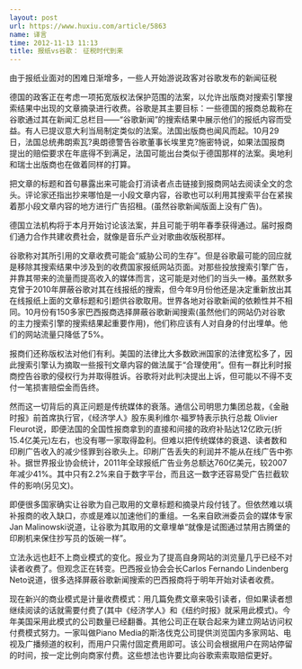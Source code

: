 ```yaml
---
layout: post
url: https://www.huxiu.com/article/5863
name: 译言
time: 2012-11-13 11:13
title: 报纸vs谷歌： 征税时代到来
---
```

由于报纸业面对的困难日渐增多，一些人开始游说政客对谷歌发布的新闻征税

德国的政客正在考虑一项拓宽版权法保护范围的法案，以允许出版商对搜索引擎搜索结果中出现的文章摘录进行收费。谷歌是其主要目标：一些德国的报商总裁称在谷歌通过其在新闻汇总栏目——“谷歌新闻”的搜索结果中展示他们的报纸内容而受益。有人已提议意大利当局制定类似的法案。法国出版商也闻风而起。10月29日，法国总统弗朗索瓦?奥朗德警告谷歌董事长埃里克?施密特说，如果法国报商提出的赔偿要求在年底得不到满足，法国可能出台类似于德国那样的法案。奥地利和瑞士出版商也在做着同样的打算。

把文章的标题和首句暴露出来可能会打消读者点击链接到报商网站去阅读全文的念头。评论家还指出抄来哪怕是一小段文章内容，谷歌也可以利用其搜索平台在紧挨着那小段文章内容的地方进行广告招租。(虽然谷歌新闻版面上没有广告)。

德国立法机构将于本月开始讨论该法案，并且可能于明年春季获得通过。届时报商们通力合作共建收费社会，就像是音乐产业对歌曲收版税那样。

谷歌称对其所引用的文章收费可能会“威胁公司的生存”。但是谷歌最可能的回应就是移除其搜索结果中涉及到的收费国家报纸网站页面。对那些投放搜索引擎广告，并靠其带来的流量而提高收入的媒体而言，这可能是对他们的当头一棒。虽然默多克曾于2010年屏蔽谷歌对其在线报纸的搜索，但今年9月份他还是决定重新放出其在线报纸上面的文章标题和引题供谷歌取用。世界各地对谷歌新闻的依赖性并不相同。10月份有150多家巴西报商选择屏蔽谷歌新闻搜索(虽然他们的网站仍对谷歌的主力搜索引擎的搜索结果起重要作用)，他们称应该有人对自身的付出埋单。他们的网站流量只降低了5%。

报商们还称版权法对他们有利。美国的法律比大多数欧洲国家的法律宽松多了，因此搜索引擎认为摘取一些报刊文章内容的做法属于“合理使用”。但有一群比利时报商控告谷歌的侵权行为并取得胜诉。谷歌将对此判决提出上诉，但可能以不得不支付一笔损害赔偿金而告终。

然而这一切背后的真正问题是传统媒体的衰落。通信公司明思力集团总裁，《金融时报》前首席执行官，《经济学人》股东奥利维尔·福罗特表示执行总裁 Olivier Fleurot说，即便法国的全国性报商拿到的直接和间接的政府补贴达12亿欧元(折15.4亿美元)左右，也没有哪一家取得盈利。但难以把传统媒体的衰退、读者数和印刷广告收入的减少怪罪到谷歌头上。印刷广告丢失的利润并不能从在线广告中弥补。据世界报业协会统计，2011年全球报纸广告业务总额达760亿美元，较2007年减少41%。其中只有2.2%来自于数字平台，而且这一数字还容易受广告拦截软件的影响(另见文)。

即便很多国家确实让谷歌为自己取用的文章标题和摘录片段付钱了。但依然难以填补报商的收入缺口，亦或是难以加速他们的重组。一名来自欧洲委员会的媒体专家Jan Malinowski说道，让谷歌为其取用的文章埋单“就像是试图通过禁用古腾堡的印刷机来保住抄写员的饭碗一样”。

立法永远也赶不上商业模式的变化。报业为了提高自身网站的浏览量几乎已经不对读者收费了。但观念正在转变。巴西报业协会会长Carlos Fernando Lindenberg Neto说道，很多选择屏蔽谷歌新闻搜索的巴西报商将于明年开始对读者收费。

现在新兴的商业模式是计量收费模式：用几篇免费文章来吸引读者，但如果读者想继续阅读的话就需要付费了(其中《经济学人》和《纽约时报》就采用此模式)。今年美国采用此模式的公司数量已经翻番。其他公司正在联合起来为建立网站访问权付费模式努力。一家叫做Piano Media的斯洛伐克公司提供浏览国内多家网站、电视及广播频道的权利，而用户只需付固定费用即可。该公司会根据用户在网站停留的时间，按一定比例向商家付费。这些想法也许要比向谷歌索索取赔偿更好。

